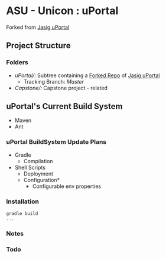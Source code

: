 # ASU - Unicon : uPortal

Forked from [Jasig uPortal]

## Project Structure


### Folders
- *uPortal/:* Subtree containing a [Forked Repo] of [Jasig uPortal] 
  - Tracking Branch: *Master*
- *Capstone/:* Capstone project - related



## uPortal's Current Build System

- Maven
- Ant


### uPortal BuildSystem Update Plans

- Gradle
  - Compilation
- Shell Scripts
  - Deployment
  - Configuration*
    - Configurable env properties




### Installation

```
gradle build
...
```

### Notes

### Todo



   [Jasig uPortal]: <https://github.com/jasig/uportal>
   [Forked Repo]: <https://github.com/ASU-Capstone/uPortal-Forked>



